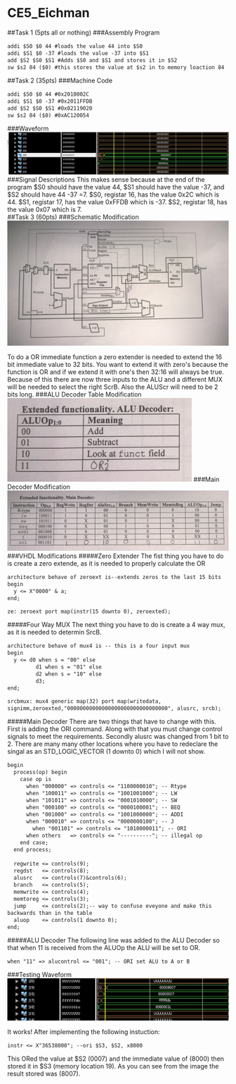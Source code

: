 CE5_Eichman
===========
##Task 1 (5pts all or nothing)
###Assembly Program
```
addi $S0 $0 44 #loads the value 44 into $S0
addi $S1 $0 -37 #loads the value -37 into $S1
add $S2 $S0 $S1 #Adds $S0 and $S1 and stores it in $S2
sw $s2 84 ($0) #this stores the value at $s2 in to memory loaction 84
```


##Task 2 (35pts)
###Machine Code
```
addi $S0 $0 44 #0x2010002C
addi $S1 $0 -37 #0x2011FFDB
add $S2 $S0 $S1 #0x02119020
sw $s2 84 ($0) #0xAC120054
```
###Waveform
![image](https://raw.githubusercontent.com/DanielEichman/CE5_Eichman/master/Task2.JPG)
###Signal Descriptions
This makes sense because at the end of the program $S0 should have the value 44, $S1 should have the value -37, and $S2 should have 44 -37 =7. $S0, registar 16, has the value 0x2C which is 44.  $S1, registar 17, has the value 0xFFDB which is -37.  $S2, registar 18, has the value 0x07 which is 7.  
##Task 3 (60pts)
###Schematic Modification
![image](https://raw.githubusercontent.com/DanielEichman/CE5_Eichman/master/Schematic.jpg)

To do a OR immediate function a zero extender is needed to extend the 16 bit immediate value to 32 bits. You want to extend it with zero's because the function is OR and if we extend it with one's then 32:16 will always be true. Because of this there are now three inputs to the ALU and a different MUX will be needed to select the right ScrB. Also the ALUScr will need to be 2 bits long. 
###ALU Decoder Table Modification
![image](https://raw.githubusercontent.com/DanielEichman/CE5_Eichman/master/ALU_Decoder_Table.JPG)
###Main Decoder Modification
![image](https://raw.githubusercontent.com/DanielEichman/CE5_Eichman/master/Main_Decoder_Table.JPG)
###VHDL Modifications
#####Zero Extender 
The fist thing you have to do is create a zero extende, as it is needed to properly calculate the OR
```
architecture behave of zeroext is--extends zeros to the last 15 bits
begin
  y <= X"0000" & a; 
end;
```
```
ze: zeroext port map(instr(15 downto 0), zeroexted);
```
#####Four Way MUX
The next thing you have to do is create a 4 way mux, as it is needed to determin SrcB.
```
architecture behave of mux4 is -- this is a four input mux
begin
  y <= d0 when s = "00" else 
		 d1 when s = "01" else
		 d2 when s = "10" else
		 d3;
end;
```
```
srcbmux: mux4 generic map(32) port map(writedata, signimm,zeroexted,"00000000000000000000000000000000", alusrc, srcb);
```
#####Main Decoder
There are two things that have to change with this. First is adding the ORI command. Along with that you must change control signals to meet the requirements. Secondly alusrc was changed from 1 bit to 2. There are many many other locations where you have to redeclare the singal as an STD_LOGIC_VECTOR (1 downto 0) which I will not show. 
```
begin
  process(op) begin
    case op is
      when "000000" => controls <= "1100000010"; -- Rtype
      when "100011" => controls <= "1001001000"; -- LW
      when "101011" => controls <= "0001010000"; -- SW
      when "000100" => controls <= "0000100001"; -- BEQ
      when "001000" => controls <= "1001000000"; -- ADDI
      when "000010" => controls <= "0000000100"; -- J
		when "001101" => controls <= "1010000011"; -- ORI 
      when others   => controls <= "----------"; -- illegal op
    end case;
  end process;

  regwrite <= controls(9);
  regdst   <= controls(8);
  alusrc   <= controls(7)&controls(6);
  branch   <= controls(5);
  memwrite <= controls(4);
  memtoreg <= controls(3);
  jump     <= controls(2);-- way to confuse eveyone and make this backwards than in the table
  aluop    <= controls(1 downto 0);
end;
```
#####ALU Decoder
The following line was added to the ALU Decoder so that when 11 is received from the ALUOp the ALU will be set to OR.
```
when "11" => alucontrol <= "001"; -- ORI set ALU to A or B
```
###Testing Waveform
![image](https://raw.githubusercontent.com/DanielEichman/CE5_Eichman/master/Task3.JPG)

It works! After implementing the following instuction:
```
instr <= X"36538000"; --ori $S3, $S2, x8000
```
This ORed the value at $S2 (0007) and the immediate value of (8000) then stored it in $S3 (memory location 19). As you can see from the image the result stored was (8007).
